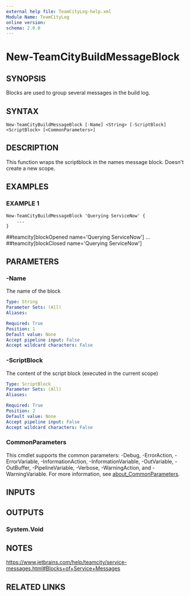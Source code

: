 ```yaml
---
external help file: TeamCityLog-help.xml
Module Name: TeamCityLog
online version:
schema: 2.0.0
---
```


# New-TeamCityBuildMessageBlock

## SYNOPSIS
Blocks are used to group several messages in the build log.

## SYNTAX

```
New-TeamCityBuildMessageBlock [-Name] <String> [-ScriptBlock] <ScriptBlock> [<CommonParameters>]
```

## DESCRIPTION
This function wraps the scriptblock in the names message block.
Doesn't 
create a new scope.

## EXAMPLES

### EXAMPLE 1
```
New-TeamCityBuildMessageBlock 'Querying ServiceNow' {
    ...
}
```

##teamcity\[blockOpened name='Querying ServiceNow'\]
...
##teamcity\[blockClosed name='Querying ServiceNow'\]

## PARAMETERS

### -Name
The name of the block

```yaml
Type: String
Parameter Sets: (All)
Aliases:

Required: True
Position: 1
Default value: None
Accept pipeline input: False
Accept wildcard characters: False
```

### -ScriptBlock
The content of the script block (executed in the current scope)

```yaml
Type: ScriptBlock
Parameter Sets: (All)
Aliases:

Required: True
Position: 2
Default value: None
Accept pipeline input: False
Accept wildcard characters: False
```

### CommonParameters
This cmdlet supports the common parameters: -Debug, -ErrorAction, -ErrorVariable, -InformationAction, -InformationVariable, -OutVariable, -OutBuffer, -PipelineVariable, -Verbose, -WarningAction, and -WarningVariable. For more information, see [about_CommonParameters](http://go.microsoft.com/fwlink/?LinkID=113216).

## INPUTS

## OUTPUTS

### System.Void
## NOTES
https://www.jetbrains.com/help/teamcity/service-messages.html#Blocks+of+Service+Messages

## RELATED LINKS
